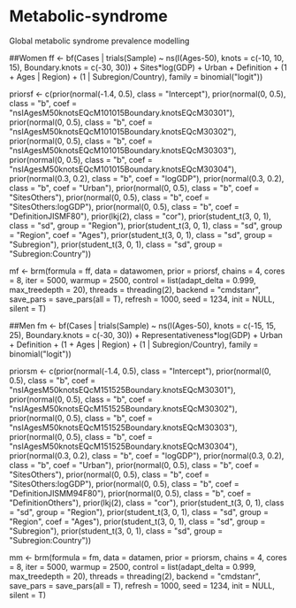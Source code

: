 # Metabolic-syndrome
Global metabolic syndrome prevalence modelling

##Women
ff <- bf(Cases | trials(Sample) ~ ns(I(Ages-50), knots = c(-10, 10, 15), Boundary.knots = c(-30, 30)) + Sites*log(GDP) + Urban + Definition + (1 + Ages | Region) +  (1 | Subregion/Country), family = binomial("logit"))

priorsf <- c(prior(normal(-1.4, 0.5), class = "Intercept"),
  prior(normal(0, 0.5), class = "b", coef = "nsIAgesM50knotsEQcM101015Boundary.knotsEQcM30301"),
  prior(normal(0, 0.5), class = "b", coef = "nsIAgesM50knotsEQcM101015Boundary.knotsEQcM30302"),
  prior(normal(0, 0.5), class = "b", coef = "nsIAgesM50knotsEQcM101015Boundary.knotsEQcM30303"),
  prior(normal(0, 0.5), class = "b", coef = "nsIAgesM50knotsEQcM101015Boundary.knotsEQcM30304"),
prior(normal(0.3, 0.2), class = "b", coef = "logGDP"),
  prior(normal(0.3, 0.2), class = "b", coef = "Urban"),
  prior(normal(0, 0.5), class = "b", coef = "SitesOthers"),
  prior(normal(0, 0.5), class = "b", coef = "SitesOthers:logGDP"),
  prior(normal(0, 0.5), class = "b", coef = "DefinitionJISMF80"),
  prior(lkj(2), class = "cor"),
  prior(student_t(3, 0, 1), class = "sd", group = "Region"),
  prior(student_t(3, 0, 1), class = "sd", group = "Region", coef = "Ages"),
  prior(student_t(3, 0, 1), class = "sd", group = "Subregion"),
  prior(student_t(3, 0, 1), class = "sd", group = "Subregion:Country"))

mf <- brm(formula = ff, data = datawomen, prior = priorsf, chains = 4, cores = 8, iter = 5000,      warmup = 2500, control = list(adapt_delta = 0.999, max_treedepth = 20),  threads = threading(2), backend = "cmdstanr", save_pars = save_pars(all = T), refresh = 1000, seed = 1234, init = NULL, silent = T)

##Men
fm <- bf(Cases | trials(Sample) ~ ns(I(Ages-50), knots = c(-15, 15, 25), Boundary.knots = c(-30, 30)) + Representativeness*log(GDP) + Urban + Definition + (1 + Ages | Region) + (1 | Subregion/Country), family = binomial("logit"))

priorsm <- c(prior(normal(-1.4, 0.5), class = "Intercept"),
 prior(normal(0, 0.5), class = "b", coef = "nsIAgesM50knotsEQcM151525Boundary.knotsEQcM30301"),
  prior(normal(0, 0.5), class = "b", coef = "nsIAgesM50knotsEQcM151525Boundary.knotsEQcM30302"),
  prior(normal(0, 0.5), class = "b", coef = "nsIAgesM50knotsEQcM151525Boundary.knotsEQcM30303"),
  prior(normal(0, 0.5), class = "b", coef = "nsIAgesM50knotsEQcM151525Boundary.knotsEQcM30304"),
prior(normal(0.3, 0.2), class = "b", coef = "logGDP"),
  prior(normal(0.3, 0.2), class = "b", coef = "Urban"),
  prior(normal(0, 0.5), class = "b", coef = "SitesOthers"),
  prior(normal(0, 0.5), class = "b", coef = "SitesOthers:logGDP"),
  prior(normal(0, 0.5), class = "b", coef = "DefinitionJISMM94F80"),
  prior(normal(0, 0.5), class = "b", coef = "DefinitionOthers"),
  prior(lkj(2), class = "cor"),
  prior(student_t(3, 0, 1), class = "sd", group = "Region"),
  prior(student_t(3, 0, 1), class = "sd", group = "Region", coef = "Ages"),
  prior(student_t(3, 0, 1), class = "sd", group = "Subregion"),
  prior(student_t(3, 0, 1), class = "sd", group = "Subregion:Country"))

mm <- brm(formula = fm, data = datamen, prior = priorsm, chains = 4, cores = 8, iter = 5000, warmup = 2500, control = list(adapt_delta = 0.999, max_treedepth = 20),  threads = threading(2), backend = "cmdstanr", save_pars = save_pars(all = T), refresh = 1000, seed = 1234, init = NULL, silent = T)
